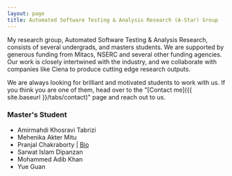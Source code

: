 ```yaml
---
layout: page
title: Automated Software Testing & Analysis Research (A-Star) Group
---
```


<!-- 
Add an image to the /assets/img/ directory and add that file name like the following line above the "---" to add a cover image.

cover-img: /assets/img/path.jpg 
-->

My research group, Automated Software Testing & Analysis Research, consists of several undergrads, and masters students. We are supported by
generous funding from Mitacs, NSERC and several other funding agencies. Our work is closely intertwined with the industry, and we collaborate 
with companies like Ciena to produce cutting edge research outputs.

We are always looking for brilliant and motivated students to work with us. If you think you are one of them, head over to the 
"[Contact me]({{ site.baseurl }}/tabs/contact)" page and reach out to us.

### Master's Student

* Amirmahdi Khosravi Tabrizi
* Mehenika Akter Mitu
* Pranjal Chakraborty \| [Bio](https://pranjal.net/)
* Sarwat Islam Dipanzan
* Mohammed Adib Khan
* Yue Guan
